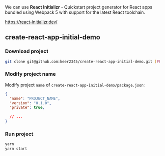We can use **React Initializr** - Quickstart project generator for React apps bundled using Webpack 5 with support for the latest React toolchain.

https://react-initializr.dev/

## create-react-app-initial-demo 
### Download project
``` sh
git clone git@github.com:keer2345/create-react-app-initial-demo.git [PROJECT_NAME]
```
### Modify project name
Modify project `name` of `create-react-app-initial-demo/package.json`:
``` json
{
  "name": "PROJECT_NAME",
  "version": "0.1.0",
  "private": true,
  
  // ...
}
```
### Run project
``` sh
yarn
yarn start
```
